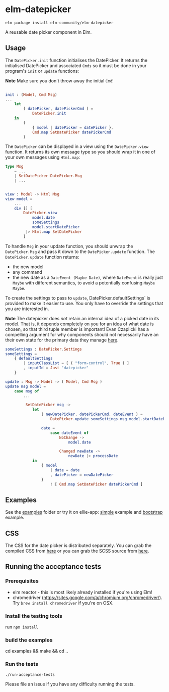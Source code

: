 # elm-datepicker

``` shell
elm package install elm-community/elm-datepicker
```

A reusable date picker component in Elm.


## Usage

The `DatePicker.init` function initialises the DatePicker. It returns the initialised DatePicker and associated `Cmds` so it must be done in your program's `init` or `update` functions:

**Note** Make sure you don't throw away the initial `Cmd`!

```elm
   
init : (Model, Cmd Msg)
...
    let
        ( datePicker, datePickerCmd ) =
            DatePicker.init 
    in
        (
            { model | datePicker = datePicker },
            Cmd.map SetDatePicker datePickerCmd
        )
```

The `DatePicker` can be displayed in a view using the `DatePicker.view` function. It returns its own
message type so you should wrap it in one of your own messages using `Html.map`:


```elm
type Msg
    = ...
    | SetDatePicker DatePicker.Msg
    | ...


view : Model -> Html Msg
view model =
    ...
    div [] [
        DatePicker.view
            model.date 
            someSettings
            model.startDatePicker 
         |> Html.map SetDatePicker
        ]

```

To handle `Msg` in your update function, you should unwrap the `DatePicker.Msg` and pass it down to the `DatePicker.update` function. The `DatePicker.update` function returns:

* the new model
* any command 
* the new date as a `DateEvent (Maybe Date)`, where `DateEvent` is really just `Maybe` with different semantics, to avoid a potentially confusing `Maybe Maybe`.

To create the settings to pass to `update`, DatePicker.defaultSettings` is provided to make it easier to use. You only have to override the settings that you are interested in.

**Note** The datepicker does _not_ retain an internal idea of a picked date in its model. That is, it depends completely on you for an idea of what date is chosen, so that third tuple member is important! Evan Czaplicki has a compelling argument for why components should not necessarily have an their own state for the primary data they manage [here](https://github.com/evancz/elm-sortable-table#single-source-of-truth).

```elm
someSettings : DatePicker.Settings
someSettings = 
    { defaultSettings
        | inputClassList = [ ( "form-control", True ) ]
        , inputId = Just "datepicker"
    }

update : Msg -> Model -> ( Model, Cmd Msg )
update msg model =
    case msg of
        ...

         SetDatePicker msg ->
            let
                ( newDatePicker, datePickerCmd, dateEvent ) =
                    DatePicker.update someSettings msg model.startDatePicker

                date =
                    case dateEvent of
                        NoChange ->
                            model.date

                        Changed newDate ->
                            newDate |> processDate
            in
                { model
                    | date = date
                    , datePicker = newDatePicker
                }
                    ! [ Cmd.map SetDatePicker datePickerCmd ]

```

## Examples

See the [examples][examples] folder or try it on ellie-app: [simple] example and [bootstrap] example.

[examples]: https://github.com/elm-community/elm-datepicker/tree/master/examples
[simple]: https://ellie-app.com/5QFsDgQVva1/0
[bootstrap]: https://ellie-app.com/pwGJj5T6TBa1/0


## CSS

The CSS for the date picker is distributed separately.  You can grab
the compiled CSS from [here][compiled] or you can grab the SCSS source
from [here][scss].

[compiled]: https://github.com/elm-community/elm-datepicker/blob/master/css/elm-datepicker.css
[scss]: https://github.com/elm-community/elm-datepicker/blob/master/css/elm-datepicker.scss


## Running the acceptance tests
### Prerequisites

- elm reactor - this is most likely already installed if you're using Elm!
- chromedriver (https://sites.google.com/a/chromium.org/chromedriver/).
  Try `brew install chromedriver` if you're on OSX.


### Install the testing tools
run `npm install`

### build the examples
cd examples && make && cd ..

### Run the tests
`./run-acceptance-tests`

Please file an issue if you have any difficulty running the tests.
